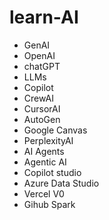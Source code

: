 # learn-AI
- GenAI
- OpenAI
- chatGPT
- LLMs
- Copilot
- CrewAI
- CursorAI
- AutoGen
- Google Canvas
- PerplexityAI
- AI Agents
- Agentic AI
- Copilot studio
- Azure Data Studio
- Vercel V0
- Gihub Spark
